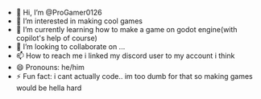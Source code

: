 - 👋 Hi, I’m @ProGamer0126
- 👀 I’m interested in making cool games
- 🌱 I’m currently learning how to make a game on godot engine(with copilot's help of course)
- 💞️ I’m looking to collaborate on ...
- 📫 How to reach me i linked my discord user to my account i think
- 😄 Pronouns: he/him
- ⚡ Fun fact: i cant actually code.. im too dumb for that so making games would be hella hard

<!---
ProGamer0126/ProGamer0126 is a ✨ special ✨ repository because its `README.md` (this file) appears on your GitHub profile.
You can click the Preview link to take a look at your changes.
--->
